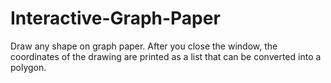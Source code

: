 Interactive-Graph-Paper
=======================

Draw any shape on graph paper.  After you close the window, the coordinates of the drawing are printed as a list that can be converted into a polygon.

